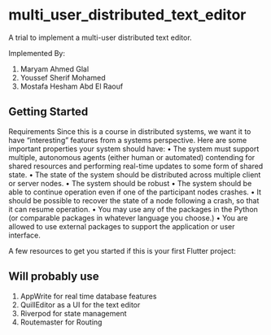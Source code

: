 # multi_user_distributed_text_editor

A trial to implement a multi-user distributed text editor.

Implemented By:

1. Maryam Ahmed Glal
2. Youssef Sherif Mohamed
3. Mostafa Hesham Abd El Raouf

## Getting Started

Requirements
Since this is a course in distributed systems, we want it to have “interesting” features from a systems perspective. Here are some important properties your system should have:
• The system must support multiple, autonomous agents (either human or automated) contending for shared resources and performing real-time updates to some form of shared state.
• The state of the system should be distributed across multiple client or server nodes.
• The system should be robust
• The system should be able to continue operation even if one of the participant nodes
crashes.
• It should be possible to recover the state of a node following a crash, so that it can
resume operation.
• You may use any of the packages in the Python (or comparable packages in whatever
language you choose.)
• You are allowed to use external packages to support the application or user interface.

A few resources to get you started if this is your first Flutter project:

## Will probably use

1. AppWrite for real time database features
2. QuillEditor as a UI for the text editor
3. Riverpod for state management
4. Routemaster for Routing
